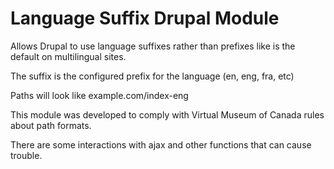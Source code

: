 Language Suffix Drupal Module
====

Allows Drupal to use language suffixes rather than prefixes like is the default on multilingual sites.

The suffix is the configured prefix for the language (en, eng, fra, etc)

Paths will look like example.com/index-eng

This module was developed to comply with Virtual Museum of Canada rules about path formats.

There are some interactions with ajax and other functions that can cause trouble.
